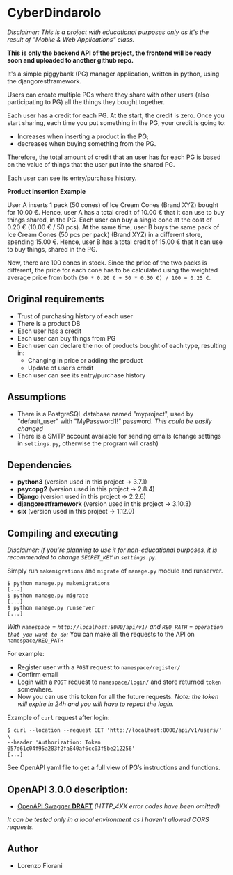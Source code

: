 # CyberDindarolo

*Disclaimer: This is a project with educational purposes only as it's the result of
"Mobile & Web Applications" class.*

**This is only the backend API of the project, the frontend will be ready soon and uploaded to another github repo.**

It's a simple piggybank (PG) manager application, written in python, using the djangorestframework.

Users can create multiple PGs where they share with other users
(also participating to PG) all the things they bought together.

Each user has a credit for each PG. 
At the start, the credit is zero. Once you start sharing, each time you put something in the PG, your credit 
is going to:

- Increases when inserting a product in the PG;
- decreases when buying something from the PG.

Therefore, the total amount of credit that an user has for each PG is based on the value of things that the user
 put into the shared PG.
 
Each user can see its entry/purchase history.

**Product Insertion Example**

User A inserts 1 pack (50 cones) of Ice Cream Cones (Brand XYZ) bought for 10.00 €. Hence, user A has a total
 credit of 10.00 € that it can use to buy things shared, in the PG.
Each user can buy a single cone at the cost of 0.20 € (10.00 € / 50 pcs).
At the same time, user B buys the same pack of Ice Cream Cones (50 pcs per pack) (Brand XYZ) in a different
 store, spending 15.00 €. Hence, user B has a total credit of 15.00 € that it can use to buy things, shared 
 in the PG.

Now, there are 100 cones in stock. Since the price of the two packs is different, the price for each cone has 
to be calculated using the weighted average price from both `(50 * 0.20 € + 50 * 0.30 €) / 100 = 0.25 €`. 

## Original requirements
- Trust of purchasing history of each user 
- There is a product DB 
- Each user has a credit
- Each user can buy things from PG
- Each user can declare the no: of products bought of each type, resulting in:
    - Changing in price or adding the product
    - Update of user’s credit 
- Each user can see its entry/purchase history

## Assumptions
- There is a PostgreSQL database named "myproject", used by "default_user" with "MyPassword1!" password.
*This could be easily changed*
- There is a SMTP account available for sending emails (change settings in `settings.py`,
       otherwise the program will crash)

## Dependencies
- **python3** (version used in this project -> 3.7.1)
- **psycopg2** (version used in this project -> 2.8.4)
- **Django** (version used in this project -> 2.2.6)
- **djangorestframework** (version used in this project -> 3.10.3)
- **six** (version used in this project -> 1.12.0)

## Compiling and executing
*Disclaimer: If you’re planning to use it for non-educational purposes, it is recommended to change `SECRET_KEY` in `settings.py`.*

Simply run `makemigrations` and `migrate` of `manage.py` module and runserver.
```console
$ python manage.py makemigrations
[...]
$ python manage.py migrate
[...]
$ python manage.py runserver
[...]
```

*With `namespace` = `http://localhost:8000/api/v1/` and `REQ_PATH` = `operation that you want to do`:*
You can make all the requests to the API on `namespace/REQ_PATH`

For example:
- Register user with a `POST` request to `namespace/register/`
- Confirm email
- Login with a `POST` request to `namespace/login/` and store returned `token` somewhere.
- Now you can use this token for all the future requests. *Note: the token will expire in 24h and you will have
to repeat the login.*

Example of `curl` request after login:
```console
$ curl --location --request GET 'http://localhost:8000/api/v1/users/' \
--header 'Authorization: Token 057d61c04f95a283f2fa840af6cc03f5be212256'
[...]
```

See OpenAPI yaml file to get a full view of PG’s instructions and functions.

## OpenAPI 3.0.0 description:

- <a href="https://petstore.swagger.io/?url=https://raw.githubusercontent.com/lorenzodeveloper/CyberDindarolo/master/openapi-schema.yaml">OpenAPI Swagger **DRAFT**</a>
*(HTTP_4XX error codes have been omitted)*

*It can be tested only in a local environment as I haven't allowed CORS requests.*

## Author
- Lorenzo Fiorani


